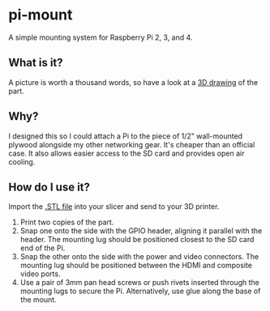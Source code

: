 # pi-mount
A simple mounting system for Raspberry Pi 2, 3, and 4.

## What is it?
A picture is worth a thousand words, so have a look at a [3D drawing](https://github.com/DavesCodeMusings/pi-mount/blob/main/SimplePiMount.pdf) of the part.

## Why?
I designed this so I could attach a Pi to the piece of 1/2" wall-mounted plywood alongside my other networking gear. It's cheaper than an official case. It also allows easier access to the SD card and provides open air cooling.

## How do I use it?
Import the [.STL file](https://github.com/DavesCodeMusings/pi-mount/blob/main/SimplePiMount-Body.stl) into your slicer and send to your 3D printer.

1. Print two copies of the part.
2. Snap one onto the side with the GPIO header, aligning it parallel with the header. The mounting lug should be positioned closest to the SD card end of the Pi.
3. Snap the other onto the side with the power and video connectors. The mounting lug should be positioned between the HDMI and composite video ports.
4. Use a pair of 3mm pan head screws or push rivets inserted through the mounting lugs to secure the Pi. Alternatively, use glue along the base of the mount.
